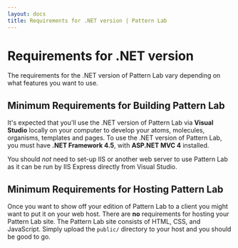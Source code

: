 ```yaml
---
layout: docs
title: Requirements for .NET version | Pattern Lab
---
```

# Requirements for .NET version

The requirements for the .NET version of Pattern Lab vary depending on what features you want to use.

## Minimum Requirements for Building Pattern Lab

It's expected that you'll use the .NET version of Pattern Lab via **Visual Studio** locally on your computer to develop your atoms, molecules, organisms, templates and pages. To use the .NET version of Pattern Lab, you must have **.NET Framework 4.5**, with **ASP.NET MVC 4** installed.

You should _not_ need to set-up IIS or another web server to use Pattern Lab as it can be run by IIS Express directly from Visual Studio.

## Minimum Requirements for Hosting Pattern Lab

Once you want to show off your edition of Pattern Lab to a client you might want to put it on your web host. There are **no** requirements for hosting your Pattern Lab site. The Pattern Lab site consists of HTML, CSS, and JavaScript. Simply upload the `public/` directory to your host and you should be good to go.